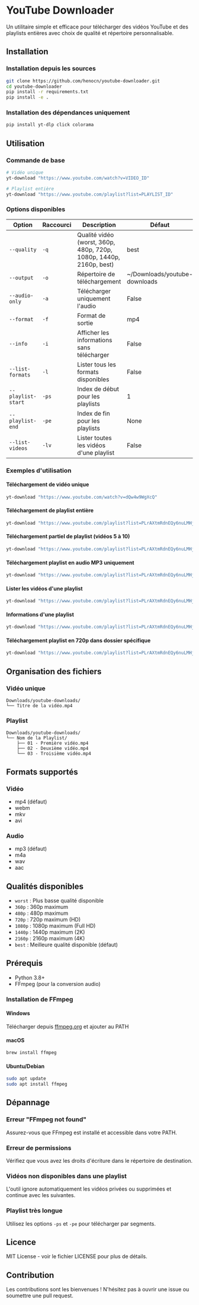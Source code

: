# YouTube Downloader

Un utilitaire simple et efficace pour télécharger des vidéos YouTube et des playlists entières avec choix de qualité et répertoire personnalisable.

## Installation

### Installation depuis les sources

```bash
git clone https://github.com/henocn/youtube-downloader.git
cd youtube-downloader
pip install -r requirements.txt
pip install -e .
```

### Installation des dépendances uniquement

```bash
pip install yt-dlp click colorama
```

## Utilisation

### Commande de base

```bash
# Vidéo unique
yt-download "https://www.youtube.com/watch?v=VIDEO_ID"

# Playlist entière
yt-download "https://www.youtube.com/playlist?list=PLAYLIST_ID"
```

### Options disponibles

| Option | Raccourci | Description | Défaut |
|--------|-----------|-------------|---------|
| `--quality` | `-q` | Qualité vidéo (worst, 360p, 480p, 720p, 1080p, 1440p, 2160p, best) | best |
| `--output` | `-o` | Répertoire de téléchargement | ~/Downloads/youtube-downloads |
| `--audio-only` | `-a` | Télécharger uniquement l'audio | False |
| `--format` | `-f` | Format de sortie | mp4 |
| `--info` | `-i` | Afficher les informations sans télécharger | False |
| `--list-formats` | `-l` | Lister tous les formats disponibles | False |
| `--playlist-start` | `-ps` | Index de début pour les playlists | 1 |
| `--playlist-end` | `-pe` | Index de fin pour les playlists | None |
| `--list-videos` | `-lv` | Lister toutes les vidéos d'une playlist | False |

### Exemples d'utilisation

#### Téléchargement de vidéo unique
```bash
yt-download "https://www.youtube.com/watch?v=dQw4w9WgXcQ"
```

#### Téléchargement de playlist entière
```bash
yt-download "https://www.youtube.com/playlist?list=PLrAXtmRdnEQy6nuLMHjMZOz59Oq3KuQEl"
```

#### Téléchargement partiel de playlist (vidéos 5 à 10)
```bash
yt-download "https://www.youtube.com/playlist?list=PLrAXtmRdnEQy6nuLMHjMZOz59Oq3KuQEl" -ps 5 -pe 10
```

#### Téléchargement playlist en audio MP3 uniquement
```bash
yt-download "https://www.youtube.com/playlist?list=PLrAXtmRdnEQy6nuLMHjMZOz59Oq3KuQEl" -a -f mp3
```

#### Lister les vidéos d'une playlist
```bash
yt-download "https://www.youtube.com/playlist?list=PLrAXtmRdnEQy6nuLMHjMZOz59Oq3KuQEl" -lv
```

#### Informations d'une playlist
```bash
yt-download "https://www.youtube.com/playlist?list=PLrAXtmRdnEQy6nuLMHjMZOz59Oq3KuQEl" -i
```

#### Téléchargement playlist en 720p dans dossier spécifique
```bash
yt-download "https://www.youtube.com/playlist?list=PLrAXtmRdnEQy6nuLMHjMZOz59Oq3KuQEl" -q 720p -o "C:\Downloads\MaPlaylist"
```

## Organisation des fichiers

### Vidéo unique
```
Downloads/youtube-downloads/
└── Titre de la vidéo.mp4
```

### Playlist
```
Downloads/youtube-downloads/
└── Nom de la Playlist/
    ├── 01 - Première vidéo.mp4
    ├── 02 - Deuxième vidéo.mp4
    └── 03 - Troisième vidéo.mp4
```

## Formats supportés

### Vidéo
- mp4 (défaut)
- webm
- mkv
- avi

### Audio
- mp3 (défaut)
- m4a
- wav
- aac

## Qualités disponibles

- `worst` : Plus basse qualité disponible
- `360p` : 360p maximum
- `480p` : 480p maximum
- `720p` : 720p maximum (HD)
- `1080p` : 1080p maximum (Full HD)
- `1440p` : 1440p maximum (2K)
- `2160p` : 2160p maximum (4K)
- `best` : Meilleure qualité disponible (défaut)

## Prérequis

- Python 3.8+
- FFmpeg (pour la conversion audio)

### Installation de FFmpeg

#### Windows
Télécharger depuis [ffmpeg.org](https://ffmpeg.org/download.html) et ajouter au PATH

#### macOS
```bash
brew install ffmpeg
```

#### Ubuntu/Debian
```bash
sudo apt update
sudo apt install ffmpeg
```

## Dépannage

### Erreur "FFmpeg not found"
Assurez-vous que FFmpeg est installé et accessible dans votre PATH.

### Erreur de permissions
Vérifiez que vous avez les droits d'écriture dans le répertoire de destination.

### Vidéos non disponibles dans une playlist
L'outil ignore automatiquement les vidéos privées ou supprimées et continue avec les suivantes.

### Playlist très longue
Utilisez les options `-ps` et `-pe` pour télécharger par segments.

## Licence

MIT License - voir le fichier LICENSE pour plus de détails.

## Contribution

Les contributions sont les bienvenues ! N'hésitez pas à ouvrir une issue ou soumettre une pull request.